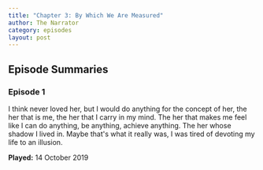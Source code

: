 ```yaml
---
title: "Chapter 3: By Which We Are Measured"
author: The Narrator
category: episodes
layout: post
---
```


## Episode Summaries ##

### Episode 1 ###

I think never loved her, but I would do anything for the concept of her, the her that is me, the her that I carry in my mind. The her that makes me feel like I can do anything, be anything, achieve anything. The her whose shadow I lived in. Maybe that's what it really was, I was tired of devoting my life to an illusion.

**Played:** 14 October 2019
